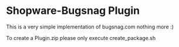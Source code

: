 # Shopware-Bugsnag Plugin

This is a very simple implementation of bugsnag.com nothing more :)

To create a Plugin.zip please only execute create_package.sh
